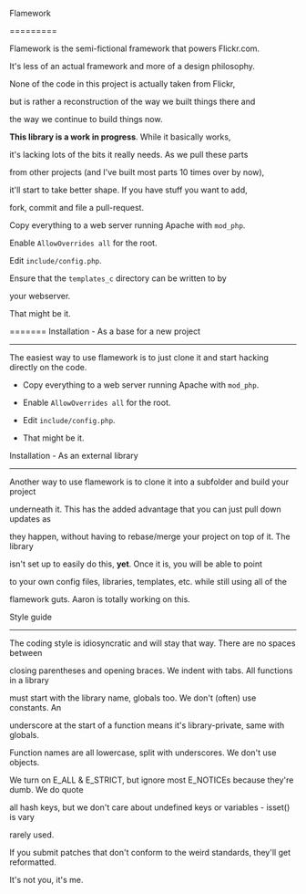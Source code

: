 Flamework

=========



Flamework is the semi-fictional framework that powers Flickr.com.

It's less of an actual framework and more of a design philosophy.

None of the code in this project is actually taken from Flickr,

but is rather a reconstruction of the way we built things there and

the way we continue to build things now.



<b>This library is a work in progress</b>. While it basically works,

it's lacking lots of the bits it really needs. As we pull these parts

from other projects (and I've built most parts 10 times over by now),

it'll start to take better shape. If you have stuff you want to add,

fork, commit and file a pull-request.





Copy everything to a web server running Apache with <code>mod_php</code>.

Enable <code>AllowOverrides all</code> for the root.

Edit <code>include/config.php</code>.

Ensure that the <code>templates_c</code> directory can be written to by

your webserver.

That might be it.

=======
Installation - As a base for a new project

------------------------------------------



The easiest way to use flamework is to just clone it and start hacking directly on the code.



* Copy everything to a web server running Apache with <code>mod_php</code>.

* Enable <code>AllowOverrides all</code> for the root.

* Edit <code>include/config.php</code>.

* That might be it.





Installation - As an external library

-------------------------------------



Another way to use flamework is to clone it into a subfolder and build your project

underneath it. This has the added advantage that you can just pull down updates as

they happen, without having to rebase/merge your project on top of it. The library

isn't set up to easily do this, <b>yet</b>. Once it is, you will be able to point 

to your own config files, libraries, templates, etc. while still using all of the

flamework guts. Aaron is totally working on this.





Style guide

-----------



The coding style is idiosyncratic and will stay that way. There are no spaces between

closing parentheses and opening braces. We indent with tabs. All functions in a library 

must start with the library name, globals too. We don't (often) use constants. An 

underscore at the start of a function means it's library-private, same with globals.

Function names are all lowercase, split with underscores. We don't use objects.



We turn on E_ALL & E_STRICT, but ignore most E_NOTICEs because they're dumb. We do quote

all hash keys, but we don't care about undefined keys or variables - isset() is vary

rarely used.



If you submit patches that don't conform to the weird standards, they'll get reformatted.

It's not you, it's me.
